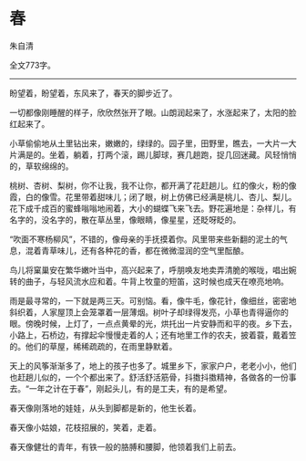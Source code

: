 # 春

朱自清

全文773字。

---

盼望着，盼望着，东风来了，春天的脚步近了。

一切都像刚睡醒的样子，欣欣然张开了眼。山朗润起来了，水涨起来了，太阳的脸红起来了。

小草偷偷地从土里钻出来，嫩嫩的，绿绿的。园子里，田野里，瞧去，一大片一大片满是的。坐着，躺着，打两个滚，踢儿脚球，赛几趟跑，捉几回迷藏。风轻悄悄的，草软绵绵的。

桃树、杏树、梨树，你不让我，我不让你，都开满了花赶趟儿。红的像火，粉的像霞，白的像雪。花里带着甜味儿；闭了眼，树上仿佛已经满是桃儿、杏儿、梨儿。花下成千成百的蜜蜂嗡嗡地闹着，大小的蝴蝶飞来飞去。野花遍地是：杂样儿，有名字的，没名字的，散在草丛里，像眼睛，像星星，还眨呀眨的。

“吹面不寒杨柳风”，不错的，像母亲的手抚摸着你。风里带来些新翻的泥土的气息，混着青草味儿，还有各种花的香，都在微微湿润的空气里酝酿。

鸟儿将窠巢安在繁华嫩叶当中，高兴起来了，呼朋唤友地卖弄清脆的喉咙，唱出婉转的曲子，与轻风流水应和着。牛背上牧童的短笛，这时候也成天在嘹亮地响。

雨是最寻常的，一下就是两三天。可别恼。看，像牛毛，像花针，像细丝，密密地斜织着，人家屋顶上会笼罩着一层薄烟。树叶子却绿得发亮，小草也青得逼你的眼。傍晚时候，上灯了，一点点黄晕的光，烘托出一片安静而和平的夜。乡下去，小路上，石桥边，有撑起伞慢慢走着的人；还有地里工作的农夫，披着蓑，戴着笠的。他们的草屋，稀稀疏疏的，在雨里静默着。

天上的风筝渐渐多了，地上的孩子也多了。城里乡下，家家户户，老老小小，他们也赶趟儿似的，一个个都出来了。舒活舒活筋骨，抖擞抖擞精神，各做各的一份事去。“一年之计在于春”，刚起头儿，有的是工夫，有的是希望。

春天像刚落地的娃娃，从头到脚都是新的，他生长着。

春天像小姑娘，花枝招展的，笑着，走着。

春天像健壮的青年，有铁一般的胳膊和腰脚，他领着我们上前去。
